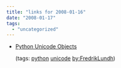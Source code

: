 ```yaml
---
title: "links for 2008-01-16"
date: "2008-01-17"
tags: 
  - "uncategorized"
---
```


- [Python Unicode Objects](http://effbot.org/zone/unicode-objects.htm)
    
    (tags: [python](http://del.icio.us/heinzwittenbrink/python) [unicode](http://del.icio.us/heinzwittenbrink/unicode) [by:FredrikLundh](http://del.icio.us/heinzwittenbrink/by:FredrikLundh))
